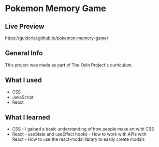 # Pokemon Memory Game

## Live Preview
https://guidorial.github.io/pokemon-memory-game/

## General Info
This project was made as part of The Odin Project's curriculum. 

## What I used
  *  CSS
  *  JavaScript
  *  React

## What I learned
  *  CSS
    -  I gained a basic understanding of how people make art with CSS
  *  React
    -  useState and useEffect hooks
    -  How to work with APIs with React
    -  How to use the react-modal library to easily create modals